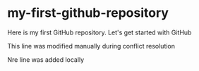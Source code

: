 # my-first-github-repository
Here is my first GitHub repository. Let's get started with GitHub

This line was modified manually during conflict resolution

Nre line was added locally
